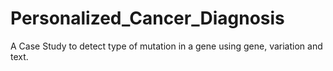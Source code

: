 # Personalized_Cancer_Diagnosis
A Case Study to detect type of mutation in a gene using gene, variation and text.
